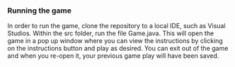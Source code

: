### Running the game 
In order to run the game, clone the repository to a local IDE, such as Visual Studios. Within the src folder, run the file Game.java. This will open the game in a pop up window where you can view the instructions by clicking on the instructions button and play as desired. You can exit out of the game and when you re-open it, your previous game play will have been saved. 
